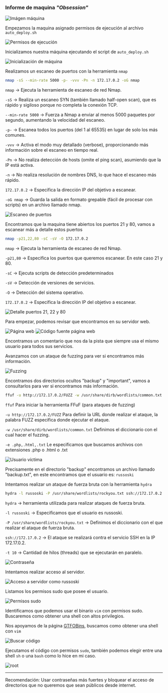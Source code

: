 ### Informe de maquina *"Obsession"*

![Imágen máquina](../../data/muy_facil/obsession/screenshots/01_machine.png)

Empezamos la maquina asignado permisos de ejecución al archivo `auto_deploy.sh`

![Permisos de ejecución](../../data/muy_facil/obsession/screenshots/02_permisos_auto_deploy.png)

Inicializamos nuestra máquina ejecutando el script de `auto_deploy.sh`

![Inicialización de máquina](../../data/muy_facil/obsession/screenshots/03_inicializamos_maquina.png)

Realizamos un escaneo de puertos con la herramienta `nmap`

```bash
nmap -sS --min-rate 5000 -p- -vvv -Pn -n 172.17.0.2 -oG nmap
```

`nmap` → Ejecuta la herramienta de escaneo de red Nmap.

`-sS` → Realiza un escaneo SYN (también llamado half-open scan), que es rápido y sigiloso porque no completa la conexión TCP.

`--min-rate 5000` → Fuerza a Nmap a enviar al menos 5000 paquetes por segundo, aumentando la velocidad del escaneo.

`-p-` → Escanea todos los puertos (del 1 al 65535) en lugar de solo los más comunes.

`-vvv` → Activa el modo muy detallado (verbose), proporcionando más información sobre el escaneo en tiempo real.

`-Pn` → No realiza detección de hosts (omite el ping scan), asumiendo que la IP está activa.

`-n` → No realiza resolución de nombres DNS, lo que hace el escaneo más rápido.

`172.17.0.2` → Especifica la dirección IP del objetivo a escanear.

`-oG nmap` → Guarda la salida en formato grepable (fácil de procesar con scripts) en un archivo llamado nmap.

![Escaneo de puertos](../../data/muy_facil/obsession/screenshots/04_scan_nmap.png)

Encontramos que la maquina tiene abiertos los puertos 21 y 80, vamos a escanear más a detalle estos puertos

```bash
nmap -p21,22,80 -sC -sV -O 172.17.0.2
```

`nmap` → Ejecuta la herramienta de escaneo de red Nmap.

`-p21,80` → Especifica los puertos que queremos escanear. En este caso 21 y 80.

`-sC` → Ejecuta scripts de detección predeterminados

`-sV` → Detección de versiones de servicios.

`-O` → Detección del sistema operativo.

`172.17.0.2` → Especifica la dirección IP del objetivo a escanear.

![Detalle puertos 21, 22 y 80](../../data/muy_facil/obsession/screenshots/05_scan_puertos_21_22_80.png)

Para empezar, podemos revisar que encontramos en su servidor web.

![Página web](../../data/muy_facil/obsession/screenshots/06_web_page.png)
![Código fuente página web](../../data/muy_facil/obsession/screenshots/07_codigo_fuente_pagina.png)

Encontramos un comentario que nos da la pista que siempre usa el mismo usuario para todos sus servicios.

Avanzamos con un ataque de fuzzing para ver si encontramos más información.

![Fuzzing](../../data/muy_facil/obsession/screenshots/08_fuzzing_page.png)

Encontramos dos directorios ocultos "backup" y "important", vamos a consultarlos para ver si encontramos más información.

```bash
ffuf -u http://172.17.0.2/FUZZ -w /usr/share/dirb/wordlists/common.txt -e .php,.html,.txt
```

`ffuf` Para iniciar la herramienta FFuF (para ataques de fuzzing)

`-u http://172.17.0.2/FUZZ` Para definir la URL donde realizar el ataque, la palabra FUZZ especifica donde ejecutar el ataque.

`-w /usr/share/dirb/wordlists/common.txt` Definimos el diccionario con el cual hacer el fuzzing.

`-e .php,.html,.txt` Le especificamos que buscamos archivos con extensiones .php o .html o .txt

![Usuario víctima](../../data/muy_facil/obsession/screenshots/09_find_username.png)

Precisamente en el directorio "backup" encontramos un archivo llamado "backup.txt", en este encontramos que el usuario es: `russoski`

Intentamos realizar un ataque de fuerza bruta con la herramienta `hydra`

```bash
hydra -l russoski -P /usr/share/wordlists/rockyou.txt ssh://172.17.0.2 -t 10
```

`hydra` -> herramienta utilizada para realizar ataques de fuerza bruta.

`-l russoski` -> Especificamos que el usuario es russoski.

`-P /usr/share/wordlists/rockyou.txt` -> Definimos el diccionario con el que realizar el ataque de fuerza bruta.

`ssh://172.17.0.2` -> El ataque se realizará contra el servicio SSH en la IP 172.17.0.2.

`-t 10` -> Cantidad de hilos (threads) que se ejecutarán en paralelo.

![Contraseña](../../data/muy_facil/obsession/screenshots/10_fuerzabruta_passwd.png)

Intentamos realizar acceso al servidor.

![Acceso a servidor como russoski](../../data/muy_facil/obsession/screenshots/11_acceso_server.png)

Listamos los permisos sudo que posee el usuario.

![Permisos sudo](../../data/muy_facil/obsession/screenshots/12_permisos_sudo.png)

Identificamos que podemos usar el binario `vim` con permisos sudo. Buscaremos como obtener una shell con altos privilegios.

Nos apoyamos de la página [GTFOBins](https://gtfobins.github.io/), buscamos como obtener una shell con `vim`

![Buscar código](../../data/muy_facil/obsession/screenshots/13_find_exploit_shell.png)

Ejecutamos el código con permisos `sudo`, también podemos elegir entre una shell `sh` o una `bash` como lo hice en mi caso.

![root](../../data/muy_facil/obsession/screenshots/14_login_as_root.png)

---

Recomendación: Usar contraseñas más fuertes y bloquear el acceso de directorios que no queremos que sean públicos desde internet.